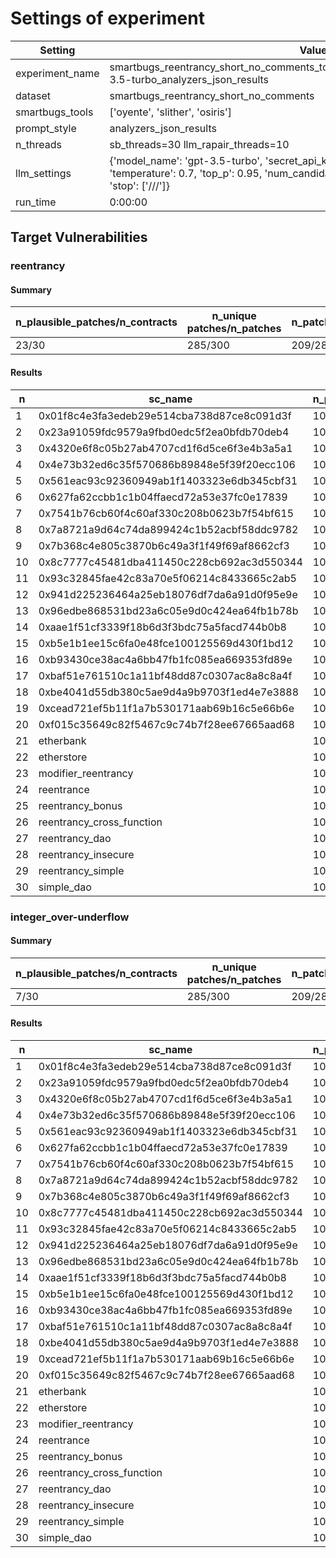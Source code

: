 # Settings of experiment

| Setting | Value |
| --- | --- |
| experiment_name | smartbugs_reentrancy_short_no_comments_tools3_patches10_tmp0.7_topp0.95_gpt-3.5-turbo_analyzers_json_results |
| dataset | smartbugs_reentrancy_short_no_comments |
| smartbugs_tools | ['oyente', 'slither', 'osiris'] |
| prompt_style | analyzers_json_results |
| n_threads | sb_threads=30 llm_rapair_threads=10 |
| llm_settings | {'model_name': 'gpt-3.5-turbo', 'secret_api_key': 'KTH_OPENAI_API_KEY', 'temperature': 0.7, 'top_p': 0.95, 'num_candidate_patches': 10, 'max_time': 3600, 'stop': ['///']} |
| run_time | 0:00:00 |

## Target Vulnerabilities


### reentrancy

#### Summary
| n_plausible_patches/n_contracts | n_unique patches/n_patches | n_patches_compiles/n_unique_patches |
| --- | --- | --- |
| 23/30 | 285/300 | 209/285 |

#### Results
| n | sc_name | n_patches | unique_paches_that_compile | best_patch | compiles | plausible_patch | osiris | oyente | slither |
| --- | --- | --- | --- | --- | --- | --- | --- | --- | --- |
| 1 | 0x01f8c4e3fa3edeb29e514cba738d87ce8c091d3f | 10 | 9/10 | patch_8 | True | True | Fix/Fix | Fix/Fix | Bug/Fix|
| 2 | 0x23a91059fdc9579a9fbd0edc5f2ea0bfdb70deb4 | 10 | 10/10 | patch_1 | True | True | Bug/Fix | Fix/Fix | Bug/Fix|
| 3 | 0x4320e6f8c05b27ab4707cd1f6d5ce6f3e4b3a5a1 | 10 | 5/9 | patch_6 | True | True | Bug/Fix | Fix/Fix | Bug/Fix|
| 4 | 0x4e73b32ed6c35f570686b89848e5f39f20ecc106 | 10 | 7/10 | patch_0 | True | True | Bug/Fix | Fix/Fix | Bug/Fix|
| 5 | 0x561eac93c92360949ab1f1403323e6db345cbf31 | 10 | 1/10 | patch_0 | True | False | Bug/Fix | Fix/Bug | Bug/Fix|
| 6 | 0x627fa62ccbb1c1b04ffaecd72a53e37fc0e17839 | 10 | 5/10 | patch_2 | True | False | Bug/Bug | Bug/Fix | Bug/Fix|
| 7 | 0x7541b76cb60f4c60af330c208b0623b7f54bf615 | 10 | 10/10 | patch_0 | True | True | Bug/Fix | Fix/Fix | Bug/Fix|
| 8 | 0x7a8721a9d64c74da899424c1b52acbf58ddc9782 | 10 | 8/10 | patch_5 | True | True | Bug/Fix | Fix/Fix | Bug/Fix|
| 9 | 0x7b368c4e805c3870b6c49a3f1f49f69af8662cf3 | 10 | 8/10 | patch_0 | True | True | Bug/Fix | Fix/Fix | Bug/Fix|
| 10 | 0x8c7777c45481dba411450c228cb692ac3d550344 | 10 | 0/10 | patch_0 | False | False | Bug/Bug | Fix/Bug | Bug/Bug|
| 11 | 0x93c32845fae42c83a70e5f06214c8433665c2ab5 | 10 | 9/10 | patch_0 | True | True | Bug/Fix | Fix/Fix | Bug/Fix|
| 12 | 0x941d225236464a25eb18076df7da6a91d0f95e9e | 10 | 0/10 | patch_0 | False | False | Bug/Bug | Fix/Bug | Bug/Bug|
| 13 | 0x96edbe868531bd23a6c05e9d0c424ea64fb1b78b | 10 | 8/10 | patch_1 | True | True | Fix/Fix | Fix/Fix | Bug/Fix|
| 14 | 0xaae1f51cf3339f18b6d3f3bdc75a5facd744b0b8 | 10 | 6/10 | patch_4 | True | True | Bug/Fix | Bug/Fix | Bug/Fix|
| 15 | 0xb5e1b1ee15c6fa0e48fce100125569d430f1bd12 | 10 | 5/10 | patch_0 | True | True | Bug/Fix | Fix/Fix | Bug/Fix|
| 16 | 0xb93430ce38ac4a6bb47fb1fc085ea669353fd89e | 10 | 8/10 | patch_6 | True | True | Bug/Fix | Fix/Fix | Bug/Fix|
| 17 | 0xbaf51e761510c1a11bf48dd87c0307ac8a8c8a4f | 10 | 10/10 | patch_2 | True | True | Bug/Fix | Bug/Fix | Bug/Fix|
| 18 | 0xbe4041d55db380c5ae9d4a9b9703f1ed4e7e3888 | 10 | 7/9 | patch_0 | True | True | Fix/Fix | Fix/Fix | Bug/Fix|
| 19 | 0xcead721ef5b11f1a7b530171aab69b16c5e66b6e | 10 | 8/10 | patch_0 | True | True | Bug/Fix | Fix/Fix | Bug/Fix|
| 20 | 0xf015c35649c82f5467c9c74b7f28ee67665aad68 | 10 | 10/10 | patch_0 | True | True | Bug/Fix | Fix/Fix | Bug/Fix|
| 21 | etherbank | 10 | 10/10 | patch_1 | True | True | Bug/Fix | Fix/Fix | Bug/Fix|
| 22 | etherstore | 10 | 10/10 | patch_0 | True | True | Bug/Fix | Fix/Fix | Bug/Fix|
| 23 | modifier_reentrancy | 10 | 7/7 | patch_0 | True | True | Fix/Fix | Fix/Fix | Fix/Fix|
| 24 | reentrance | 10 | 9/10 | patch_0 | True | True | Bug/Fix | Fix/Fix | Bug/Fix|
| 25 | reentrancy_bonus | 10 | 4/9 | patch_0 | True | False | Bug/Bug | Fix/Fix | Bug/Fix|
| 26 | reentrancy_cross_function | 10 | 5/7 | patch_0 | True | False | Bug/Bug | Bug/Fix | Bug/Fix|
| 27 | reentrancy_dao | 10 | 4/5 | patch_0 | True | False | Bug/Bug | Bug/Fix | Bug/Fix|
| 28 | reentrancy_insecure | 10 | 7/9 | patch_1 | True | True | Bug/Fix | Bug/Fix | Bug/Fix|
| 29 | reentrancy_simple | 10 | 10/10 | patch_2 | True | True | Bug/Fix | Bug/Fix | Bug/Fix|
| 30 | simple_dao | 10 | 9/10 | patch_0 | True | True | Bug/Fix | Fix/Fix | Bug/Fix|

### integer_over-underflow

#### Summary
| n_plausible_patches/n_contracts | n_unique patches/n_patches | n_patches_compiles/n_unique_patches |
| --- | --- | --- |
| 7/30 | 285/300 | 209/285 |

#### Results
| n | sc_name | n_patches | unique_paches_that_compile | best_patch | compiles | plausible_patch | osiris | oyente | slither |
| --- | --- | --- | --- | --- | --- | --- | --- | --- | --- |
| 1 | 0x01f8c4e3fa3edeb29e514cba738d87ce8c091d3f | 10 | 9/10 | patch_0 | True | False | Bug/Bug | Fix/Fix | Fix/Fix|
| 2 | 0x23a91059fdc9579a9fbd0edc5f2ea0bfdb70deb4 | 10 | 10/10 | patch_0 | True | False | Bug/Bug | Fix/Fix | Fix/Fix|
| 3 | 0x4320e6f8c05b27ab4707cd1f6d5ce6f3e4b3a5a1 | 10 | 5/9 | patch_1 | True | False | Bug/Bug | Fix/Fix | Fix/Fix|
| 4 | 0x4e73b32ed6c35f570686b89848e5f39f20ecc106 | 10 | 7/10 | patch_0 | True | False | Bug/Bug | Fix/Fix | Fix/Fix|
| 5 | 0x561eac93c92360949ab1f1403323e6db345cbf31 | 10 | 1/10 | patch_0 | True | False | Bug/Bug | Fix/Fix | Fix/Fix|
| 6 | 0x627fa62ccbb1c1b04ffaecd72a53e37fc0e17839 | 10 | 5/10 | patch_2 | True | False | Bug/Bug | Fix/Fix | Fix/Fix|
| 7 | 0x7541b76cb60f4c60af330c208b0623b7f54bf615 | 10 | 10/10 | patch_4 | True | True | Bug/Fix | Fix/Fix | Fix/Fix|
| 8 | 0x7a8721a9d64c74da899424c1b52acbf58ddc9782 | 10 | 8/10 | patch_1 | True | False | Bug/Bug | Fix/Fix | Fix/Fix|
| 9 | 0x7b368c4e805c3870b6c49a3f1f49f69af8662cf3 | 10 | 8/10 | patch_0 | True | False | Bug/Bug | Fix/Fix | Fix/Fix|
| 10 | 0x8c7777c45481dba411450c228cb692ac3d550344 | 10 | 0/10 | patch_0 | False | False | Bug/Bug | Fix/Bug | Fix/Bug|
| 11 | 0x93c32845fae42c83a70e5f06214c8433665c2ab5 | 10 | 9/10 | patch_0 | True | False | Bug/Bug | Fix/Fix | Fix/Fix|
| 12 | 0x941d225236464a25eb18076df7da6a91d0f95e9e | 10 | 0/10 | patch_0 | False | False | Bug/Bug | Fix/Bug | Fix/Bug|
| 13 | 0x96edbe868531bd23a6c05e9d0c424ea64fb1b78b | 10 | 8/10 | patch_1 | True | False | Fix/Bug | Fix/Fix | Fix/Fix|
| 14 | 0xaae1f51cf3339f18b6d3f3bdc75a5facd744b0b8 | 10 | 6/10 | patch_1 | True | False | Bug/Bug | Fix/Fix | Fix/Fix|
| 15 | 0xb5e1b1ee15c6fa0e48fce100125569d430f1bd12 | 10 | 5/10 | patch_0 | True | False | Bug/Bug | Fix/Fix | Fix/Fix|
| 16 | 0xb93430ce38ac4a6bb47fb1fc085ea669353fd89e | 10 | 8/10 | patch_0 | True | False | Bug/Bug | Fix/Fix | Fix/Fix|
| 17 | 0xbaf51e761510c1a11bf48dd87c0307ac8a8c8a4f | 10 | 10/10 | patch_0 | True | False | Bug/Bug | Fix/Fix | Fix/Fix|
| 18 | 0xbe4041d55db380c5ae9d4a9b9703f1ed4e7e3888 | 10 | 7/9 | patch_0 | True | False | Bug/Bug | Fix/Fix | Fix/Fix|
| 19 | 0xcead721ef5b11f1a7b530171aab69b16c5e66b6e | 10 | 8/10 | patch_0 | True | False | Bug/Bug | Fix/Fix | Fix/Fix|
| 20 | 0xf015c35649c82f5467c9c74b7f28ee67665aad68 | 10 | 10/10 | patch_2 | True | True | Bug/Fix | Fix/Fix | Fix/Fix|
| 21 | etherbank | 10 | 10/10 | patch_0 | True | False | Fix/Bug | Fix/Fix | Fix/Fix|
| 22 | etherstore | 10 | 10/10 | patch_0 | True | False | Bug/Bug | Fix/Fix | Fix/Fix|
| 23 | modifier_reentrancy | 10 | 7/7 | patch_2 | True | True | Fix/Fix | Fix/Fix | Fix/Fix|
| 24 | reentrance | 10 | 9/10 | patch_0 | True | False | Bug/Bug | Fix/Fix | Fix/Fix|
| 25 | reentrancy_bonus | 10 | 4/9 | patch_0 | True | True | Bug/Fix | Fix/Fix | Fix/Fix|
| 26 | reentrancy_cross_function | 10 | 5/7 | patch_0 | True | False | Bug/Bug | Fix/Fix | Fix/Fix|
| 27 | reentrancy_dao | 10 | 4/5 | patch_0 | True | False | Bug/Bug | Fix/Fix | Fix/Fix|
| 28 | reentrancy_insecure | 10 | 7/9 | patch_1 | True | True | Fix/Fix | Fix/Fix | Fix/Fix|
| 29 | reentrancy_simple | 10 | 10/10 | patch_2 | True | True | Bug/Fix | Bug/Fix | Fix/Fix|
| 30 | simple_dao | 10 | 9/10 | patch_2 | True | True | Bug/Fix | Fix/Fix | Fix/Fix|
